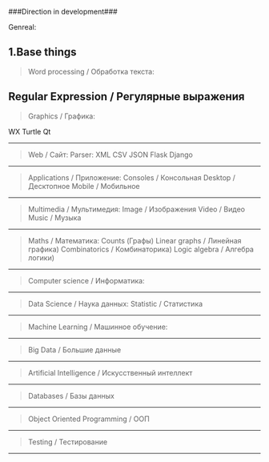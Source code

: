 ###Direction in development###

Genreal:

1.Base things
---
>Word processing / Обработка текста:

Regular Expression / Регулярные выражения	
---
>Graphics / Графика:

WX
Turtle
Qt

---
>Web / Сайт:
	Parser:
		XML
		CSV
		JSON
	Flask
	Django
---
>Applications / Приложение:
	Consoles / Консольная
	Desktop / Десктопное
	Mobile / Мобильное
---		
>Multimedia / Мультимедия:
	Image / Изображения
	Video / Видео
	Music / Музыка
---
>Maths / Математика:
	Counts (Графы)
	Linear graphs / Линейная графика)
	Combinatorics / Комбинаторика)
	Logic algebra / Алгебра логики)
---
>Computer science / Информатика:
---
>Data Science / Наука данных:
	Statistic / Статистика
---
>Machine Learning﻿ / Машинное обучение:
---
>Big Data / Большие данные
---
>Artificial Intelligence / Искусственный интеллект
---
>Databases / Базы данных
---
>Object Oriented Programming / ООП
---
>Testing / Тестирование
---
